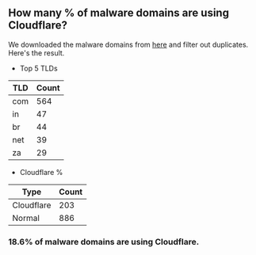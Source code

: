 ## How many % of malware domains are using Cloudflare?


We downloaded the malware domains from [here](https://urlhaus.abuse.ch) and filter out duplicates.
Here's the result.


[//]: # (start replacement)


- Top 5 TLDs

| TLD | Count |
| --- | --- |
| com | 564 |
| in | 47 |
| br | 44 |
| net | 39 |
| za | 29 |


- Cloudflare %

| Type | Count |
| --- | --- |
| Cloudflare | 203 |
| Normal | 886 |


### 18.6% of malware domains are using Cloudflare.